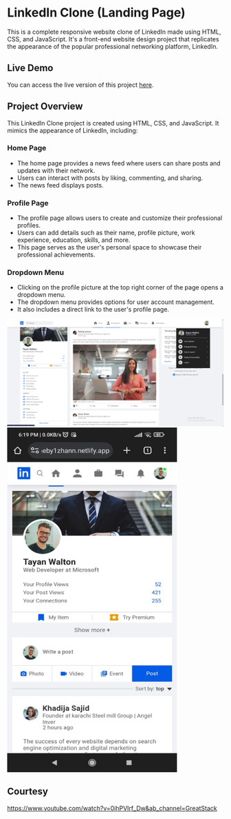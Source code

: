 # LinkedIn Clone (Landing Page)

This is a complete responsive website clone of LinkedIn made using HTML, CSS, and JavaScript. It's a front-end website design project that replicates the appearance of the popular professional networking platform, LinkedIn.

## Live Demo

You can access the live version of this project [here](https://linkedincloneby1zhann.netlify.app/).

## Project Overview

This LinkedIn Clone project is created using HTML, CSS, and JavaScript. It mimics the appearance of LinkedIn, including:

### Home Page

- The home page provides a news feed where users can share posts and updates with their network.
- Users can interact with posts by liking, commenting, and sharing.
- The news feed displays posts.

### Profile Page

- The profile page allows users to create and customize their professional profiles.
- Users can add details such as their name, profile picture, work experience, education, skills, and more.
- This page serves as the user's personal space to showcase their professional achievements.

### Dropdown Menu

- Clicking on the profile picture at the top right corner of the page opens a dropdown menu.
- The dropdown menu provides options for user account management.
- It also includes a direct link to the user's profile page.

![LinkedIn Clone Screenshot](images/iteration.png)
<img src="images/iteration2.png" alt="LinkedIn Clone Screenshot" width="395" height="800">

## Courtesy
<https://www.youtube.com/watch?v=0ihPVIrf_Dw&ab_channel=GreatStack>

